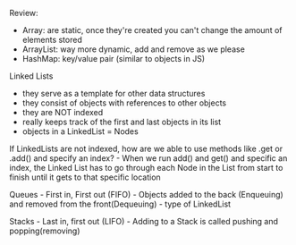 Review:
- Array: are static, once they're created you can't change the amount of elements stored
- ArrayList: way more dynamic, add and remove as we please
- HashMap: key/value pair (similar to objects in JS)


Linked Lists
- they serve as a template for other data structures
- they consist of objects with references to other objects
- they are NOT indexed
- really keeps track of the first and last objects in its list
- objects in a LinkedList = Nodes


If LinkedLists are not indexed, how are we able to use methods like .get or .add() and specify an index?
	- When we run add() and get() and specific an index, the Linked List has to go through each Node in the List from start to finish until it gets to that specific location

Queues
	- First in, First out (FIFO)
	- Objects added to the back (Enqueuing) and removed from the front(Dequeuing)
	- type of LinkedList 

Stacks
	- Last in, first out (LIFO)
	- Adding to a Stack is called pushing and popping(removing)




